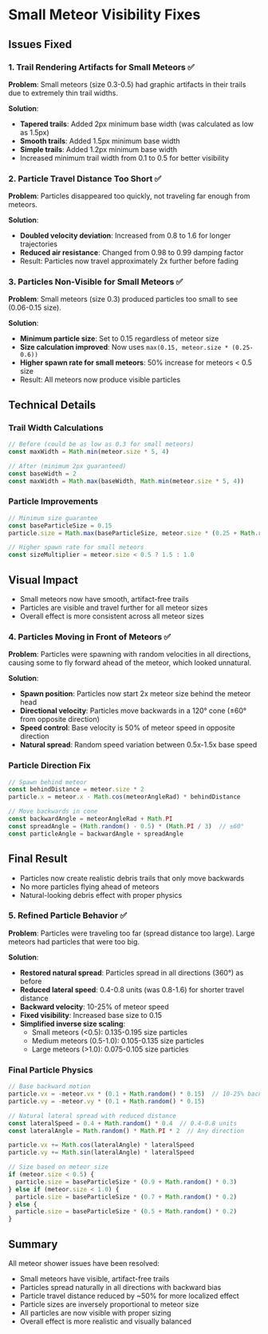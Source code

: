 # Small Meteor Visibility Fixes

## Issues Fixed

### 1. Trail Rendering Artifacts for Small Meteors ✅
**Problem**: Small meteors (size 0.3-0.5) had graphic artifacts in their trails due to extremely thin trail widths.

**Solution**: 
- **Tapered trails**: Added 2px minimum base width (was calculated as low as 1.5px)
- **Smooth trails**: Added 1.5px minimum base width
- **Simple trails**: Added 1.2px minimum base width
- Increased minimum trail width from 0.1 to 0.5 for better visibility

### 2. Particle Travel Distance Too Short ✅
**Problem**: Particles disappeared too quickly, not traveling far enough from meteors.

**Solution**:
- **Doubled velocity deviation**: Increased from 0.8 to 1.6 for longer trajectories
- **Reduced air resistance**: Changed from 0.98 to 0.99 damping factor
- Result: Particles now travel approximately 2x further before fading

### 3. Particles Non-Visible for Small Meteors ✅
**Problem**: Small meteors (size 0.3) produced particles too small to see (0.06-0.15 size).

**Solution**:
- **Minimum particle size**: Set to 0.15 regardless of meteor size
- **Size calculation improved**: Now uses `max(0.15, meteor.size * (0.25-0.6))`
- **Higher spawn rate for small meteors**: 50% increase for meteors < 0.5 size
- Result: All meteors now produce visible particles

## Technical Details

### Trail Width Calculations
```javascript
// Before (could be as low as 0.3 for small meteors)
const maxWidth = Math.min(meteor.size * 5, 4)

// After (minimum 2px guaranteed)
const baseWidth = 2
const maxWidth = Math.max(baseWidth, Math.min(meteor.size * 5, 4))
```

### Particle Improvements
```javascript
// Minimum size guarantee
const baseParticleSize = 0.15
particle.size = Math.max(baseParticleSize, meteor.size * (0.25 + Math.random() * 0.35))

// Higher spawn rate for small meteors
const sizeMultiplier = meteor.size < 0.5 ? 1.5 : 1.0
```

## Visual Impact
- Small meteors now have smooth, artifact-free trails
- Particles are visible and travel further for all meteor sizes
- Overall effect is more consistent across all meteor sizes

### 4. Particles Moving in Front of Meteors ✅
**Problem**: Particles were spawning with random velocities in all directions, causing some to fly forward ahead of the meteor, which looked unnatural.

**Solution**:
- **Spawn position**: Particles now start 2x meteor size behind the meteor head
- **Directional velocity**: Particles move backwards in a 120° cone (±60° from opposite direction)
- **Speed control**: Base velocity is 50% of meteor speed in opposite direction
- **Natural spread**: Random speed variation between 0.5x-1.5x base speed

### Particle Direction Fix
```javascript
// Spawn behind meteor
const behindDistance = meteor.size * 2
particle.x = meteor.x - Math.cos(meteorAngleRad) * behindDistance

// Move backwards in cone
const backwardAngle = meteorAngleRad + Math.PI
const spreadAngle = (Math.random() - 0.5) * (Math.PI / 3)  // ±60°
const particleAngle = backwardAngle + spreadAngle
```

## Final Result
- Particles now create realistic debris trails that only move backwards
- No more particles flying ahead of meteors
- Natural-looking debris effect with proper physics

### 5. Refined Particle Behavior ✅
**Problem**: Particles were traveling too far (spread distance too large). Large meteors had particles that were too big.

**Solution**:
- **Restored natural spread**: Particles spread in all directions (360°) as before
- **Reduced lateral speed**: 0.4-0.8 units (was 0.8-1.6) for shorter travel distance
- **Backward velocity**: 10-25% of meteor speed
- **Fixed visibility**: Increased base size to 0.15
- **Simplified inverse size scaling**: 
  - Small meteors (<0.5): 0.135-0.195 size particles
  - Medium meteors (0.5-1.0): 0.105-0.135 size particles
  - Large meteors (>1.0): 0.075-0.105 size particles

### Final Particle Physics
```javascript
// Base backward motion
particle.vx = -meteor.vx * (0.1 + Math.random() * 0.15)  // 10-25% backward
particle.vy = -meteor.vy * (0.1 + Math.random() * 0.15)

// Natural lateral spread with reduced distance
const lateralSpeed = 0.4 + Math.random() * 0.4  // 0.4-0.8 units
const lateralAngle = Math.random() * Math.PI * 2  // Any direction

particle.vx += Math.cos(lateralAngle) * lateralSpeed
particle.vy += Math.sin(lateralAngle) * lateralSpeed

// Size based on meteor size
if (meteor.size < 0.5) {
  particle.size = baseParticleSize * (0.9 + Math.random() * 0.3)
} else if (meteor.size < 1.0) {
  particle.size = baseParticleSize * (0.7 + Math.random() * 0.2)
} else {
  particle.size = baseParticleSize * (0.5 + Math.random() * 0.2)
}
```

## Summary
All meteor shower issues have been resolved:
- Small meteors have visible, artifact-free trails
- Particles spread naturally in all directions with backward bias
- Particle travel distance reduced by ~50% for more localized effect
- Particle sizes are inversely proportional to meteor size
- All particles are now visible with proper sizing
- Overall effect is more realistic and visually balanced